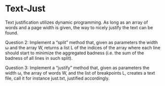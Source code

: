 # Text-Just

Text justification utilizes dynamic programming. As long as an array of words and a page width is given, the way to
nicely justify the text can be found. 

Question 2:
Implement a “split” method that, given as parameters the width ω and the array W, returns a list L of the indices of the array where each line should start to minimize the aggregated badness (i.e. the sum of the badness of all lines in such split).

Question 3:
Implement a “justify” method that, given as parameters the width ω, the array of words W, and the list of breakpoints L, creates a text file, call it for instance just.txt, justified accordingly.
